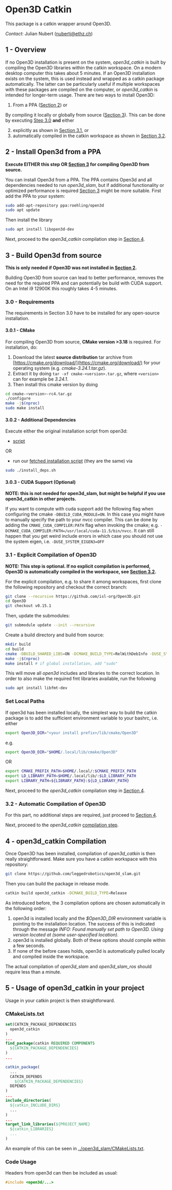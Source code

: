 # Open3D Catkin

This package is a catkin wrapper around Open3D.

*Contact:* Julian Nubert (nubertj@ethz.ch)

## 1 - Overview

If no Open3D installation is present on the system, *open3d_catkin* is built by compiling the Open3D libraries within the catkin workspace. On a modern desktop computer this takes about 5 minutes. 
If an Open3D installation exists on the system, this is used instead and wrapped as a catkin package automatically. The latter can be particularly useful if multiple workspaces with these packages are compiled on the computer, or *open3d_catkin* is intended for longer-term usage. There are two ways to install Open3D:
1. From a PPA ([Section 2](#ppa)) or

By compiling it locally or globally from source ([Section 3](#from_source)). This can be done by executing [Step 3.0](#requirements) **and** either 

2. explicitly as shown in [Section 3.1](#explicit_compilation), or
3. automatically compiled in the catkin workspace as shown in [Section 3.2](#automatic_compilation).

<a name="ppa"></a>
## 2 - Install Open3d from a PPA

**Execute EITHER this step OR [Section 3](#from_source) for compiling Open3D from source.**

You can install Open3d from a PPA. The PPA contains Open3d and all dependencies needed to run *open3d_slam*, but if additional functionality or optimized performance is required [Section 3](#from_source) might be more suitable.
First add the PPA to your system:
```bash
sudo add-apt-repository ppa:roehling/open3d
sudo apt update
```
Then install the library
```bash
sudo apt install libopen3d-dev
```

Next, proceed to the *open3d_catkin* compilation step in [Section 4](#catkin_compilation).

<a name="from_source"></a>
## 3 - Build Open3d from source

**This is only needed if Open3D was not installed in [Section 2](#ppa).**

Building Open3D from source can lead to better performance, removes the need for the required PPA and can potentially be build with CUDA support. On an Intel i9 12900K this roughly takes 4-5 minutes.

<a name="requirements"></a>
### 3.0 - Requirements
The requirements in Section 3.0 have to be installed for any open-source installation.

<a name="CMake"></a>
#### 3.0.1 - CMake

For compiling Open3D from source, **CMake version >3.18** is required.
For installation, do:
1. Download the latest **source distribution** tar archive from [https://cmake.org/download/](https://cmake.org/download/) for your operating system (e.g. *cmake-3.24.1.tar.gz*).
2. Extract it by doing ```tar -xf cmake-<version>.tar.gz```, where ```<version>``` can for example be _3.24.1_.
3. Then install this cmake version by doing
```bash
cd cmake-<version>-rc4.tar.gz
./configure
make -j$(nproc)
sudo make install
```

#### 3.0.2 - Additional Dependencies
Execute either the original installation script from open3d:
* [script](https://github.com/isl-org/Open3D/blob/v0.15.1/util/install_deps_ubuntu.sh)

OR
* run our [fetched installation script](https://github.com/leggedrobotics/open3d_slam/blob/master/open3d_catkin/install_deps.sh) (they are the same) via
```bash
sudo ./install_deps.sh
```

#### 3.0.3 - CUDA Support (Optional)
**NOTE: this is not needed for open3d_slam, but might be helpful if you use open3d_catkin in other projects.**

If you want to compute with cuda support add the following flag when configuring the cmake `-DBUILD_CUDA_MODULE=ON`. In this case you might have to manually specify the path to your nvcc compiler.
This can be done by adding the `CMAKE_CUDA_COMPILER:PATH` flag when invoking the cmake; e.g. `-DCMAKE_CUDA_COMPILER:PATH=/usr/local/cuda-11.5/bin/nvcc`. It can still happen that you get weird include errors in which case you should not use the system eigen, i.e. `-DUSE_SYSTEM_EIGEN3=OFF` 


<a name="explicit_compilation"></a>
### 3.1 - Explicit Compilation of Open3D

**NOTE: This step is optional. If no explicit compilation is performed, Open3D is automatically compiled in the workspace, see [Section 3.2](#automatic_compilation).**

For the explicit compilation, e.g. to share it among workspaces, first clone the following repository and checkout the correct branch:  
```bash
git clone --recursive https://github.com/isl-org/Open3D.git
cd Open3D
git checkout v0.15.1
```

Then, update the submodules:
```bash
git submodule update --init --recursive
```

Create a build directory and build from source:
```bash   
mkdir build
cd build 
cmake -DBUILD_SHARED_LIBS=ON -DCMAKE_BUILD_TYPE=RelWithDebInfo -DUSE_SYSTEM_EIGEN3=OFF -DGLIBCXX_USE_CXX11_ABI=ON -DBUILD_PYTHON_MODULE=OFF -DCMAKE_INSTALL_PREFIX:PATH=${HOME}/.local .. # If global install is desired, remove the -DCMAKE_INSTALL_PREFIX-var
make -j$(nproc)
make install # if global installation, add "sudo"
```
This will move all *open3d* includes and libraries to the correct location. In order to also make the required fmt libraries available, run the following
```bash
sudo apt install libfmt-dev
```

### Set Local Paths
If open3d has been installed locally, the simplest way to build the catkin package is to add the sufficient environment variable to your bashrc, i.e. either
```bash
export Open3D_DIR="<your install prefix>/lib/cmake/Open3D"
```
e.g.
```bash 
export Open3D_DIR="$HOME/.local/lib/cmake/Open3D"
```
OR
```bash
export CMAKE_PREFIX_PATH=$HOME/.local/:$CMAKE_PREFIX_PATH
export LD_LIBRARY_PATH=$HOME/.local/lib/:$LD_LIBRARY_PATH
export LIBRARY_PATH=${LIBRARY_PATH}:${LD_LIBRARY_PATH}
```

Next, proceed to the *open3d_catkin* compilation step in [Section 4](#catkin_compilation).

<a name="automatic_compilation"></a>
### 3.2 - Automatic Compilation of Open3D
For this part, no additional steps are required, just proceed to [Section 4](#compilation).

Next, proceed to the *open3d_catkin* [compilation step](#catkin_compilation).

<a name="catkin_compilation"></a>
## 4 - open3d_catkin Compilation
Once Open3D has been installed, compilation of *open3d_catkin* is then really straightforward.
Make sure you have a catkin workspace with this repository:
```bash
git clone https://github.com/leggedrobotics/open3d_slam.git
```
Then you can build the package in release mode.
```bash
catkin build open3d_catkin -DCMAKE_BUILD_TYPE=Release
```
As introduced before, the 3 compilation options are chosen automatically in the following order:
1. open3d is installed locally and the *$Open3D_DIR* environment variable is pointing to the installation location. The success of this is indicated through the message *INFO: Found manually set path to Open3D. Using version located at (some user-specified location)*.
2. open3d is installed globally.
Both of these options should compile within a few seconds.
3. If none of the before cases holds, open3d is automatically pulled locally and compiled inside the workspace.

The actual compilation of *open3d_slam* and *open3d_slam_ros* should require less than a minute.

## 5 - Usage of open3d_catkin in your project
Usage in your catkin project is then straightforward.

### CMakeLists.txt
```cmake
set(CATKIN_PACKAGE_DEPENDENCIES
  open3d_catkin
)
...
find_package(catkin REQUIRED COMPONENTS
  ${CATKIN_PACKAGE_DEPENDENCIES}
)
...

catkin_package(
  ...
  CATKIN_DEPENDS
    ${CATKIN_PACKAGE_DEPENDENCIES}
  DEPENDS 
)
...
include_directories(
  ${catkin_INCLUDE_DIRS}
  ...
)
...
target_link_libraries(${PROJECT_NAME}
  ${catkin_LIBRARIES}
  ...
)

```

An example of this can be seen in [../open3d_slam/CMakeLists.txt](https://github.com/leggedrobotics/open3d_slam/blob/dev/ej/open3d_slam/CMakeLists.txt).

### Code Usage
Headers from open3d can then be included as usual:
```cpp
#include <open3d/...>
```
